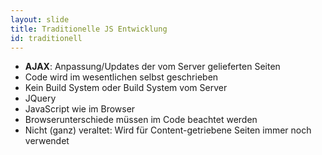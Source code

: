 ```yaml
---
layout: slide
title: Traditionelle JS Entwicklung
id: traditionell
---
```


<!--
## Früher
-->

* **AJAX**: Anpassung/Updates der vom Server gelieferten Seiten
* Code wird im wesentlichen selbst geschrieben
* Kein Build System oder Build System vom Server
* JQuery 
* JavaScript wie im Browser
* Browserunterschiede müssen im Code beachtet werden
* Nicht (ganz) veraltet: Wird für Content-getriebene Seiten immer noch verwendet
